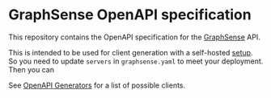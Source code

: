 # GraphSense OpenAPI specification

This repository contains the OpenAPI specification for the [GraphSense](https://www.graphsense.info) API.

This is intended to be used for client generation with a self-hosted [setup](/graphsense/graphsense-setup). So you need to update `servers` in `graphsense.yaml` to meet your deployment. Then you can

See [OpenAPI Generators](https://openapi-generator.tech/docs/generators) for a list of possible clients.

